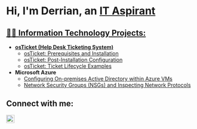 <h1>Hi, I'm Derrian, an <a href="https://linkedin.com/in/derrianmanning/">IT Aspirant</h1>

<h2>👨‍💻 Information Technology Projects:</h2>

- <b>osTicket (Help Desk Ticketing System)</b>
  - [osTicket: Prerequisites and Installation](https://github.com/osTicket-Prereqs)
  - [osTicket: Post-Installation Configuration](https://github.com/------)
  - [osTicket: Ticket Lifecycle Examples](https://github.com/------)
- <b>Microsoft Azure</b>
  - [Configuring On-premises Active Directory within Azure VMs](https://github.com/------)
  - [Network Security Groups (NSGs) and Inspecting Network Protocols](https://github.com/------)

<h2>Connect with me:</h2>

[<img align="left" alt="Derrian | LinkedIn" width="22px" src="https://cdn.jsdelivr.net/npm/simple-icons@v3/icons/linkedin.svg" />][linkedin]


[linkedin]: https://linkedin.com/in/Derrianmanning/
